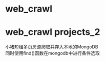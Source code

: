 # web_crawl
<h1>web_crawl  projects_2</h1>
<div>
小猪短租多页房源爬取并存入本地的MongoDB<br>  
同时使用find()函数在mongodb中进行条件选取</div>
<pre>

